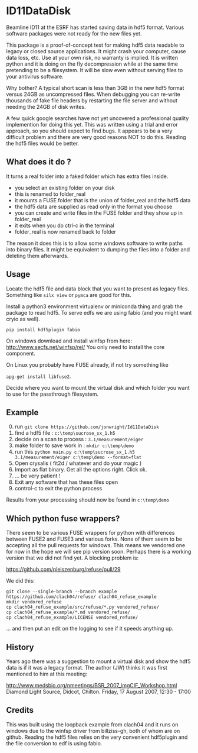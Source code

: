 
# ID11DataDisk

Beamline ID11 at the ESRF has started saving data in hdf5 format.
Various software packages were not ready for the new files yet.

This package is a proof-of-concept test for making hdf5 data
readable to legacy or closed source applications. It might crash
your computer, cause data loss, etc. Use at your own risk, no
warranty is implied. It is written python and it is doing on the
fly decompression while at the same time pretending to be a
filesystem. It will be slow even without serving files to your
antivirus software.

Why bother? A typical short scan is less than 3GB in the new hdf5
format versus 24GB as uncompressed files. When debugging you can
re-write thousands of fake file headers by restarting the file server
and without needing the 24GB of disk writes.

A few quick google searches have not yet uncovered a professional
quality implemention for doing this yet. This was written using a
trial and error approach, so you should expect to find bugs. It
appears to be a very difficult problem and there are very good
reasons NOT to do this. Reading the hdf5 files would be better.

## What does it do ?

It turns a real folder into a faked folder which has extra files inside.

- you select an existing folder on your disk
- this is renamed to folder_real
- it mounts a FUSE folder that is the union of folder_real and the hdf5 data
- the hdf5 data are supplied as read only in the format you choose
- you can create and write files in the FUSE folder and they show up in folder_real
- it exits when you do ctrl-c in the terminal
- folder_real is now renamed back to folder

The reason it does this is to allow some windows software to
write paths into binary files. It might be equivalent to dumping
the files into a folder and deleting them afterwards.

## Usage

Locate the hdf5 file and data block that you want to present
as legacy files. Something like `silx view` or `pymca` are
good for this.

Install a python3 environment virtualenv or miniconda thing and
grab the package to read hdf5. To serve edfs we are using fabio
(and you might want cryio as well).

`pip install hdf5plugin fabio`

On windows download and install winfsp from here:
http://www.secfs.net/winfsp/rel/
You only need to install the core component.

On Linux you probably have FUSE already, if not try something
like

`apg-get install libfuse2`.

Decide where you want to mount the virtual disk and which folder
you want to use for the passthrough filesystem.

## Example

0) run `git clone https://github.com/jonwright/Id11DataDisk`
1) find a hdf5 file : `c:\temp\sucrose_sx_1.h5`
2) decide on a scan to process : `3.1/measurement/eiger`
3) make folder to save work in : `mkdir c:\temp\demo`
4) run this `python main.py c:\temp\sucrose_sx_1.h5 3.1/measurement/eiger c:\temp\demo --format=flat`
5) Open crysalis ( fit2d / whatever and do your magic )
6) Import as flat binary. Get all the options right. Click ok.
7)  ... be very patient !
8) Exit any software that has these files open
10) control-c to exit the python process

Results from your processing should now be found in `c:\temp\demo`

## Which python fuse wrappers?

There seem to be various FUSE wrappers for python with differences
between FUSE2 and FUSE3 and various forks. None of them seem
to be accepting all the pull requests for windows. This means we vendored
one for now in the hope we will see pip version soon. Perhaps there is a
working version that we did not find yet. A blocking problem is:

https://github.com/pleiszenburg/refuse/pull/29

We did this:

```
git clone --single-branch --branch example https://github.com/clach04/refuse/ clach04_refuse_example
mkdir vendored_refuse
cp clach04_refuse_example/src/refuse/*.py vendored_refuse/
cp clach04_refuse_example/*.md vendored_refuse/
cp clach04_refuse_example/LICENSE vendored_refuse/
```

... and then put an edit on the logging to see if it speeds anything up.

## History

Years ago there was a suggestion to mount a virtual disk and show
the hdf5 data is if it was a legacy format. The author (JW) thinks
it was first mentioned to him at this meeting:

http://www.medsbio.org/nmeetings/BSR_2007_imgCIF_Workshop.html
Diamond Light Source, Didcot, Chilton. Friday, 17 August 2007, 12:30 - 17:00

## Credits

This was built using the loopback example from clach04 and
it runs on windows due to the winfsp driver from billziss-gh,
both of whom are on github. Reading the hdf5 files relies on the
very convenient hdf5plugin and the file conversion to edf is
using fabio.
